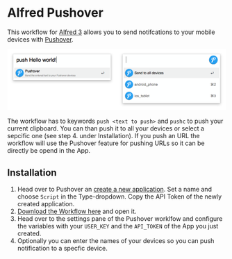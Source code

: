 # Alfred Pushover

This workflow for [Alfred 3](https://www.alfredapp.com/) allows you to send notifcations to your mobile devices with [Pushover](https://pushover.net/).

![Preview of Pushover workflow](docs/alfred-pushover.png)

The workflow has to keywords `push <text to push>` and `pushc` to push your current clipboard. You can than push it to all your devices or select a sepcific one (see step 4. under Installation).
If you push an URL the workflow will use the Pushover feature for pushing URLs so it can be directly be opend in the App.

## Installation

1. Head over to Pushover an [create a new application](https://pushover.net/apps/build). Set a name and choose `Script` in the Type-dropdown. Copy the API Token of the newly created application.
2. [Download the Workflow here](https://github.com/stroebjo/alfred-pushover/releases/latest) and open it.
3. Head over to the settings pane of the Pushover worklfow and configure the variables with your `USER_KEY` and the `API_TOKEN` of the App you just created.
4. Optionally you can enter the names of your devices so you can push notification to a specfic device.
